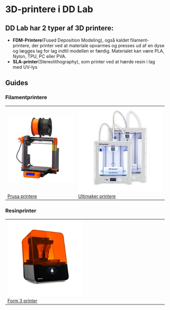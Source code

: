 # 3D-printere i DD Lab

## DD Lab har 2 typer af 3D printere:
- **FDM-Printere**(Fused Deposition Modeling), også kaldet filament-printere, der printer ved at materiale opvarmes og presses ud af en dyse og lægges lag for lag indtil modellen er færdig. Materialet kan være PLA, Nylon, TPU, PC eller PVA.
- **SLA-printer**(Stereolithography), som printer ved at hærde resin i lag med UV-lys

## Guides
### Filamentprintere

<table>
  <tr>
    <td><a href="/3dprinter/Prusa-Printere/"><img src="Billeder/Prusa_i3_mk3.jpg" alt="Prusa printere"/></a></td>
    <td><a href="/3dprinter/Ultimaker-Printere/"><img src="Billeder/3DPrint.png" alt="Ultimakerprintere"/></a></td>
  </tr>
  <tr>
  <td> <a href="/3dprinter/Prusa-Printere/">Prusa printere</a> </td>
  <td> <a href="/3dprinter/Ultimaker-Printere/">Ultimaker printere</a>  </td>
  </tr>
</table>

### Resinprinter

<table>
  <tr>
    <td  width="50%"><a href="/3dprinter/Form3-Printer/"><img src="Billeder/Form3.png" alt="Form 3"/></a></td>
    <td> </td>
  </tr>
  <tr>
  <td> <a href="/3dprinter/Form3-Printer/">Form 3 printer</a> </td>
  <td></td>
  </tr>
</table>
